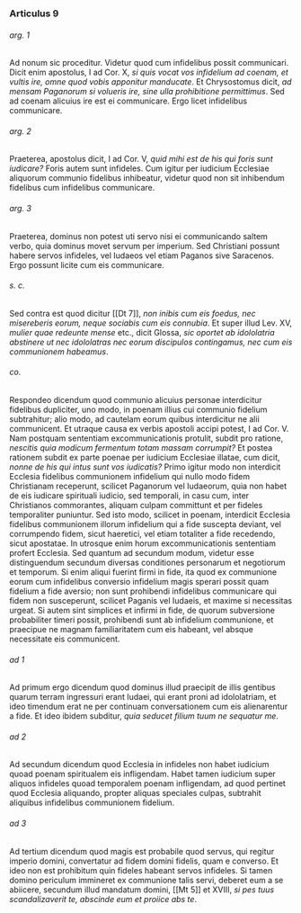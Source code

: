 ### Articulus 9

###### arg. 1
Ad nonum sic proceditur. Videtur quod cum infidelibus possit communicari. Dicit enim apostolus, I ad Cor. X, *si quis vocat vos infidelium ad coenam, et vultis ire, omne quod vobis apponitur manducate*. Et Chrysostomus dicit, *ad mensam Paganorum si volueris ire, sine ulla prohibitione permittimus*. Sed ad coenam alicuius ire est ei communicare. Ergo licet infidelibus communicare.

###### arg. 2
Praeterea, apostolus dicit, I ad Cor. V, *quid mihi est de his qui foris sunt iudicare?* Foris autem sunt infideles. Cum igitur per iudicium Ecclesiae aliquorum communio fidelibus inhibeatur, videtur quod non sit inhibendum fidelibus cum infidelibus communicare.

###### arg. 3
Praeterea, dominus non potest uti servo nisi ei communicando saltem verbo, quia dominus movet servum per imperium. Sed Christiani possunt habere servos infideles, vel Iudaeos vel etiam Paganos sive Saracenos. Ergo possunt licite cum eis communicare.

###### s. c.
Sed contra est quod dicitur [[Dt 7]], *non inibis cum eis foedus, nec misereberis eorum, neque sociabis cum eis connubia*. Et super illud Lev. XV, *mulier quae redeunte mense* etc., dicit Glossa, *sic oportet ab idololatria abstinere ut nec idololatras nec eorum discipulos contingamus, nec cum eis communionem habeamus*.

###### co.
Respondeo dicendum quod communio alicuius personae interdicitur fidelibus dupliciter, uno modo, in poenam illius cui communio fidelium subtrahitur; alio modo, ad cautelam eorum quibus interdicitur ne alii communicent. Et utraque causa ex verbis apostoli accipi potest, I ad Cor. V. Nam postquam sententiam excommunicationis protulit, subdit pro ratione, *nescitis quia modicum fermentum totam massam corrumpit?* Et postea rationem subdit ex parte poenae per iudicium Ecclesiae illatae, cum dicit, *nonne de his qui intus sunt vos iudicatis?* Primo igitur modo non interdicit Ecclesia fidelibus communionem infidelium qui nullo modo fidem Christianam receperunt, scilicet Paganorum vel Iudaeorum, quia non habet de eis iudicare spirituali iudicio, sed temporali, in casu cum, inter Christianos commorantes, aliquam culpam committunt et per fideles temporaliter puniuntur. Sed isto modo, scilicet in poenam, interdicit Ecclesia fidelibus communionem illorum infidelium qui a fide suscepta deviant, vel corrumpendo fidem, sicut haeretici, vel etiam totaliter a fide recedendo, sicut apostatae. In utrosque enim horum excommunicationis sententiam profert Ecclesia. Sed quantum ad secundum modum, videtur esse distinguendum secundum diversas conditiones personarum et negotiorum et temporum. Si enim aliqui fuerint firmi in fide, ita quod ex communione eorum cum infidelibus conversio infidelium magis sperari possit quam fidelium a fide aversio; non sunt prohibendi infidelibus communicare qui fidem non susceperunt, scilicet Paganis vel Iudaeis, et maxime si necessitas urgeat. Si autem sint simplices et infirmi in fide, de quorum subversione probabiliter timeri possit, prohibendi sunt ab infidelium communione, et praecipue ne magnam familiaritatem cum eis habeant, vel absque necessitate eis communicent.

###### ad 1
Ad primum ergo dicendum quod dominus illud praecipit de illis gentibus quarum terram ingressuri erant Iudaei, qui erant proni ad idololatriam, et ideo timendum erat ne per continuam conversationem cum eis alienarentur a fide. Et ideo ibidem subditur, *quia seducet filium tuum ne sequatur me*.

###### ad 2
Ad secundum dicendum quod Ecclesia in infideles non habet iudicium quoad poenam spiritualem eis infligendam. Habet tamen iudicium super aliquos infideles quoad temporalem poenam infligendam, ad quod pertinet quod Ecclesia aliquando, propter aliquas speciales culpas, subtrahit aliquibus infidelibus communionem fidelium.

###### ad 3
Ad tertium dicendum quod magis est probabile quod servus, qui regitur imperio domini, convertatur ad fidem domini fidelis, quam e converso. Et ideo non est prohibitum quin fideles habeant servos infideles. Si tamen domino periculum immineret ex communione talis servi, deberet eum a se abiicere, secundum illud mandatum domini, [[Mt 5]] et XVIII, *si pes tuus scandalizaverit te, abscinde eum et proiice abs te*.

